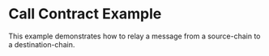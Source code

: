 # Call Contract Example

This example demonstrates how to relay a message from a source-chain to a destination-chain.